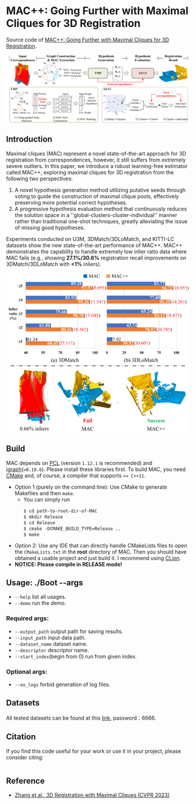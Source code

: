 # MAC++: Going Further with Maximal Cliques for 3D Registration
Source code of [MAC++: Going Further with Maximal Cliques for 3D Registration]().
<div align="center">
    <img src="figures/pipeline.png" width="1000px">
</div>

## Introduction
Maximal cliques (MAC) represent a novel state-of-the-art approach for 3D registration from correspondences, however, it still suffers from extremely severe outliers. In this paper, we introduce a robust learning-free estimator called MAC++, exploring maximal cliques for 3D registration from the following two perspectives:
1) A novel hypothesis generation method utilizing putative seeds through voting to guide the construction of maximal clique pools, effectively preserving more potential correct hypotheses. 
2) A progressive hypothesis evaluation method that continuously reduces the solution space in a ''global-clusters-cluster-individual'' manner rather than traditional one-shot techniques, greatly alleviating the issue of missing good hypotheses. 

Experiments conducted on U3M, 3DMatch/3DLoMatch, and KITTI-LC datasets show the new state-of-the-art performance of MAC++. MAC++ demonstrates the capability to handle extremely low inlier ratio data where MAC fails (e.g., showing **27.1\%/30.6\%** registration recall improvements on 3DMatch/3DLoMatch with **<1\%** inliers).
<div align="center">
    <img src="figures/fig1.png" width="500px">
</div>

## Build
MAC depends on [PCL](https://github.com/PointCloudLibrary/pcl/tags) (version `1.12.1` is recommended) and [igraph](https://github.com/igraph/igraph/tags)(`=0.10.6`). Please install these libraries first.
To build MAC, you need [CMake](https://cmake.org/download/) and, of course, a compiler that supports `>= C++11`.
- Option 1 (purely on the command line): Use CMake to generate Makefiles and then `make`.
    - You can simply run
      ```
      $ cd path-to-root-dir-of-MAC
      $ mkdir Release
      $ cd Release
      $ cmake -DCMAKE_BUILD_TYPE=Release ..
      $ make
      ```
- Option 2: Use any IDE that can directly handle CMakeLists files to open the `CMakeLists.txt` in the **root** directory of MAC. Then you should have obtained a usable project and just build it. I recommend using [CLion](https://www.jetbrains.com/clion/).
- **NOTICE: Please compile in RELEASE mode!**

## Usage: ./Boot --args
* `--help` list all usages.
* `--demo` run the demo.
### Required args:
* `--output_path` output path for saving results.
* `--input_path` input data path.
* `--dataset_name` dataset name.
* `--descriptor` descriptor name.
* `--start_index`(begin from 0) run from given index.
### Optional args:
* `--no_logs` forbid generation of log files.

## Datasets
All tested datasets can be found at this [link](https://pan.baidu.com/s/1ZCCWQykKbbYYFsnLC9z6iA?pwd=6666), password：6666.

## Citation
If you find this code useful for your work or use it in your project, please consider citing:
```

```

## Reference
* [Zhang et al., 3D Registration with Maximal Cliques (CVPR 2023)](https://github.com/zhangxy0517/3D-Registration-with-Maximal-Cliques)

